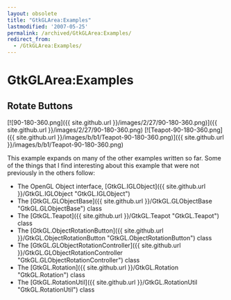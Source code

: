 ```yaml
---
layout: obsolete
title: "GtkGLArea:Examples"
lastmodified: '2007-05-25'
permalink: /archived/GtkGLArea:Examples/
redirect_from:
  - /GtkGLArea:Examples/
---
```


GtkGLArea:Examples
==================

Rotate Buttons
--------------

[![90-180-360.png]({{ site.github.url }}/images/2/27/90-180-360.png)]({{ site.github.url }}/images/2/27/90-180-360.png) [![Teapot-90-180-360.png]({{ site.github.url }}/images/b/b1/Teapot-90-180-360.png)]({{ site.github.url }}/images/b/b1/Teapot-90-180-360.png)

This example expands on many of the other examples written so far. Some of the things that I find interesting about this example that were not previously in the others follow:

-   The OpenGL Object interface, [GtkGL.IGLObject]({{ site.github.url }}/GtkGL.IGLObject "GtkGL.IGLObject")
-   The [GtkGL.GLObjectBase]({{ site.github.url }}/GtkGL.GLObjectBase "GtkGL.GLObjectBase") class
-   The [GtkGL.Teapot]({{ site.github.url }}/GtkGL.Teapot "GtkGL.Teapot") class
-   The [GtkGL.ObjectRotationButton]({{ site.github.url }}/GtkGL.ObjectRotationButton "GtkGL.ObjectRotationButton") class
-   The [GtkGL.GLObjectRotationController]({{ site.github.url }}/GtkGL.GLObjectRotationController "GtkGL.GLObjectRotationController") class
-   The [GtkGL.Rotation]({{ site.github.url }}/GtkGL.Rotation "GtkGL.Rotation") class
-   The [GtkGL.RotationUtil]({{ site.github.url }}/GtkGL.RotationUtil "GtkGL.RotationUtil") class


